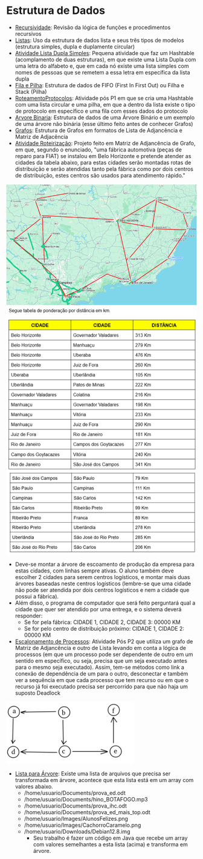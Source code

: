# Estrutura de Dados

- [Recursividade](./Recursividade/): Revisão da lógica de funções e procedimentos recursivos
- [Listas](./listas): Uso da estrutura de dados lista e seus três tipos de modelos (estrutura simples, dupla e duplamente circular)
- [Atividade Lista Dupla Simples](./AtivListaDuplaSimples/): Pequena atividade que faz um Hashtable (acomplamento de duas estruturas), em que existe uma Lista Dupla com uma letra do alfabeto e, que em cada nó existe uma lista simples com nomes de pessoas que se remetem a essa letra em específica da lista dupla
- [Fila e Pilha](./FilaEPilha): Estrutura de dados de FIFO (First In First Out) ou Filha e Stack (Pilha)
- [RoteamentoProtocolos](./RoteamentoProtocolos/): Atividade pós P1 em que se cria uma Hashtable com uma lista circular e uma pilha, em que a dentro da lista existe o tipo de protocolo em específico e uma fila com esses dados do protocolo
- [Arvore Binaria](./Arvore): Estrutura de dados de uma Árvore Binário e um exemplo de uma árvore não binária (esse último feito antes de conhecer Grafos)
- [Grafos](./Grafos): Estrutura de Grafos em formatos de Lista de Adjancência e Matriz de Adjacência
- [Atividade Roteirização](./AtividadeRoteirizacao/): Projeto feito em Matriz de Adjancência de Grafo, em que, segundo o enunciado, "uma fábrica automotiva (peças de reparo para FIAT) se instalou em Belo Horizonte e pretende atender as cidades da tabela abaixo, para estas cidades serão montadas rotas de distribuição e serão atendidas tanto pela fábrica como por dois centros de distribuição, estes centros são usados para atendimento rápido."

![Mapa Roteirização](image.png)
![Tabela de ponderação por km](image-1.png) 

  - Deve-se montar a árvore de escoamento de produção da empresa para estas cidades, com linhas sempre ativas. O aluno também deve escolher 2 cidades para serem centros logísticos, e montar mais duas árvores baseadas neste centros logísticos (lembre-se que uma cidade não pode ser atendida por dois centros logísticos e nem a cidade que possui a fábrica).
  - Além disso, o programa de computador que será feito perguntará qual a cidade que quer ser atendido por uma entrega, e o sistema deverá responder:
    - Se for pela fábrica:  CIDADE 1, CIDADE 2, CIDADE 3: 00000 KM
    - Se for pelo centro de distribuição próximo: CIDADE 1, CIDADE 2: 00000 KM
- [Escalonamento de Processos](./EscalonamentoProcessos/): Atividade Pós P2 que utiliza um grafo de Matriz de Adjancência e outro de Lista levando em conta a lógica de processos (em que um processo pode ser dependente de outro em um sentido em específico, ou seja, precisa que um seja executado antes para o mesmo seja executado). Assim, tem-se métodos como link a conexão de dependência de um para o outro, desconectar e também ver a sequência em que cada processo que tem recurso ou em que o recurso já foi executado precisa ser percorrido para que não haja um suposto Deadlock

![Processos](image-2.png)

- [Lista para Árvore](./ListaArvore): Existe uma lista de arquivos que precisa ser transformada em árvore, acontece que esta lista está em um array com valores abaixo.
  - /home/usuario/Documents/prova_ed.odt
  - /home/usuario/Documents/hino_BOTAFOGO.mp3
  - /home/usuario/Documents/prova_ihc.odt
  - /home/usuario/Documents/prova_ed_mais_top.odt
  - /home/usuario/Images/AlunosFelizes.png
  - /home/usuario/Images/CachorroCaramelo.png
  - /home/usuario/Downloads/Debian12.8.img
    - Seu trabalho é fazer um código em Java que recebe um array com valores semelhantes a esta lista (acima) e transforma em árvore.

